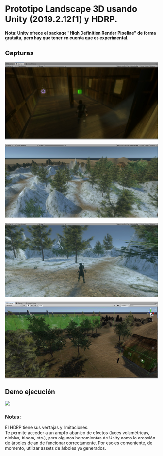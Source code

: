 # Prototipo Landscape 3D usando Unity (2019.2.12f1) y HDRP.

**Nota: Unity ofrece el package "High Definition Render Pipeline" de forma gratuita, pero hay que tener en cuenta que es experimental.**

## Capturas
![](cap1.jpg)

![](cap3.jpg)

![](cap2.jpg)

![](cap5.jpg)

## Demo ejecución
![](demo.gif)

### Notas:
El HDRP tiene sus ventajas y limitaciones.
<br/>Te permite acceder a un amplio abanico de efectos (luces volumétricas, nieblas, bloom, etc.), pero algunas herramientas de Unity como la creación de árboles dejan de funcionar correctamente. Por eso es conveniente, de momento, utilizar assets de árboles ya generados.
